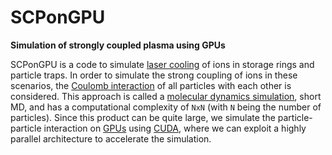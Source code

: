 SCPonGPU
========
**Simulation of strongly coupled plasma using GPUs**

SCPonGPU is a code to simulate [laser cooling](http://en.wikipedia.org/wiki/Laser_cooling) of 
ions in storage rings and particle traps. 
In order to simulate the strong coupling of ions in these scenarios, the 
[Coulomb interaction](http://en.wikipedia.org/wiki/Coulomb%27s_law) of all particles 
with each other is considered. 
This approach is called a [molecular dynamics simulation](http://en.wikipedia.org/wiki/Molecular_dynamics), 
short MD, and has a computational complexity of `NxN` (with `N` being the number of particles).
Since this product can be quite large,
we simulate the particle-particle interaction on [GPUs](http://en.wikipedia.org/wiki/Graphics_processing_unit) 
using [CUDA](http://en.wikipedia.org/wiki/CUDA), 
where we can exploit a highly parallel architecture to accelerate the simulation.  



